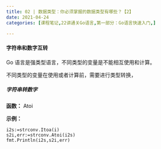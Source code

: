 ```yaml
---
title: 02 | 数据类型：你必须掌握的数据类型有哪些？【2】
date: 2021-04-24
categories: [课程笔记,22讲通关Go语言,第一部分：Go语言快速入门,]

---
```


#### 字符串和数字互转

Go 语言是强类型语言，不同类型的变量是不能相互使用和计算。

不同类型的变量在使用或者计算前，需要进行类型转换，

##### 字符串转数字

**函数：** Atoi

**示例：**

```
i2s:=strconv.Itoa(i)
s2i,err:=strconv.Atoi(i2s)
fmt.Println(i2s,s2i,err)
```

